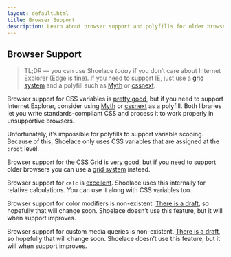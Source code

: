 ```yaml
---
layout: default.html
title: Browser Support
description: Learn about browser support and polyfills for older browsers.
---
```


## Browser Support

> TL;DR — you can use Shoelace _today_ if you don’t care about Internet Explorer (Edge is fine). If you need to support IE, just use a [grid system](https://github.com/zirafa/bootstrap-grid-only) and a polyfill such as [Myth](http://www.myth.io/) or [cssnext](http://cssnext.io/).

Browser support for CSS variables is [pretty good](http://caniuse.com/#feat=css-variables), but if you need to support Internet Explorer, consider using [Myth](http://www.myth.io/) or [cssnext](http://cssnext.io/) as a polyfill. Both libraries let you write standards-compliant CSS and process it to work properly in unsupportive browsers.

Unfortunately, it’s impossible for polyfills to support variable scoping. Because of this, Shoelace only uses CSS variables that are assigned at the `:root` level.

Browser support for the CSS Grid is [very good](http://caniuse.com/#feat=css-grid), but if you need to support older browsers you can use a [grid system](https://github.com/zirafa/bootstrap-grid-only) instead.

Browser support for `calc` is [excellent](http://caniuse.com/#feat=calc). Shoelace uses this internally for relative calculations. You can use it along with CSS variables too.

Browser support for color modifiers is non-existent. [There is a draft](https://drafts.csswg.org/css-color/#modifying-colors), so hopefully that will change soon. Shoelace doesn’t use this feature, but it will when support improves.

Browser support for custom media queries is non-existent. [There is a draft](https://drafts.csswg.org/mediaqueries-5/#custom-mq), so hopefully that will change soon. Shoelace doesn’t use this feature, but it will when support improves.
